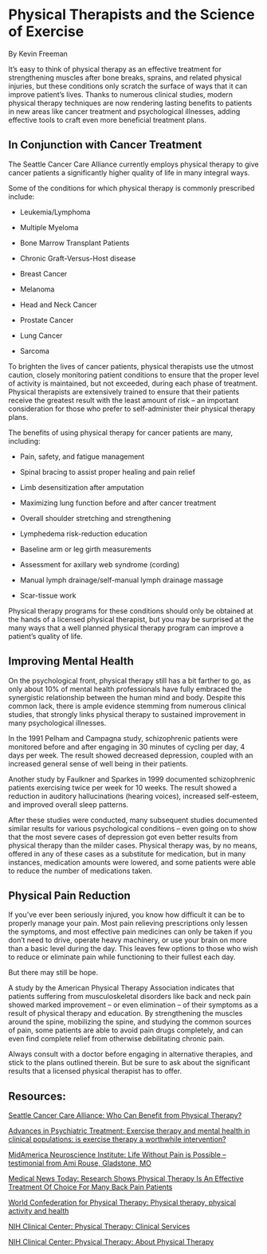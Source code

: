 # Physical Therapists and the Science of Exercise

By Kevin Freeman

It’s easy to think of physical therapy as an effective treatment for strengthening muscles after bone breaks, sprains, and related physical injuries, but these conditions only scratch the surface of ways that it can improve patient’s lives. Thanks to numerous clinical studies, modern physical therapy techniques are now rendering lasting benefits to patients in new areas like cancer treatment and psychological illnesses, adding effective tools to craft even more beneficial treatment plans. 

## In Conjunction with Cancer Treatment

The Seattle Cancer Care Alliance currently employs physical therapy to give cancer patients a significantly higher quality of life in many integral ways. 

Some of the conditions for which physical therapy is commonly prescribed include: 

- Leukemia/Lymphoma

- Multiple Myeloma

- Bone Marrow Transplant Patients

- Chronic Graft-Versus-Host disease

- Breast Cancer

- Melanoma

- Head and Neck Cancer

- Prostate Cancer

- Lung Cancer

- Sarcoma

To brighten the lives of cancer patients, physical therapists use the utmost caution, closely monitoring patient conditions to ensure that the proper level of activity is maintained, but not exceeded, during each phase of treatment. Physical therapists are extensively trained to ensure that their patients receive the greatest result with the least amount of risk – an important consideration for those who prefer to self-administer their physical therapy plans.

The benefits of using physical therapy for cancer patients are many, including:

- Pain, safety, and fatigue management

- Spinal bracing to assist proper healing and pain relief

- Limb desensitization after amputation

- Maximizing lung function before and after cancer treatment

- Overall shoulder stretching and strengthening

- Lymphedema risk-reduction education

- Baseline arm or leg girth measurements

- Assessment for axillary web syndrome (cording)

- Manual lymph drainage/self-manual lymph drainage massage

- Scar-tissue work

Physical therapy programs for these conditions should only be obtained at the hands of a licensed physical therapist, but you may be surprised at the many ways that a well planned physical therapy program can improve a patient’s quality of life. 

## Improving Mental Health

On the psychological front, physical therapy still has a bit farther to go, as only about 10% of mental health professionals have fully embraced the synergistic relationship between the human mind and body. Despite this common lack, there is ample evidence stemming from numerous clinical studies, that strongly links physical therapy to sustained improvement in many psychological illnesses. 

In the 1991 Pelham and Campagna study, schizophrenic patients were monitored before and after engaging in 30 minutes of cycling per day, 4 days per week. The result showed decreased depression, coupled with an increased general sense of well being in their patients. 

Another study by Faulkner and Sparkes in 1999 documented schizophrenic patients exercising twice per week for 10 weeks. The result showed a reduction in auditory hallucinations (hearing voices), increased self-esteem, and improved overall sleep patterns. 

After these studies were conducted, many subsequent studies documented similar results for various psychological conditions – even going on to show that the most severe cases of depression got even better results from physical therapy than the milder cases. Physical therapy was, by no means, offered in any of these cases as a substitute for medication, but in many instances, medication amounts were lowered, and some patients were able to reduce the number of medications taken.

## Physical Pain Reduction

If you’ve ever been seriously injured, you know  how difficult it can be to properly manage your pain. Most pain relieving prescriptions only lessen the symptoms, and most effective pain medicines can only be taken if you don’t need to drive, operate heavy machinery, or use your brain on more than a basic level during the day. This leaves few options to those who wish to reduce or eliminate pain while functioning to their fullest each day. 

But there may still be hope.

A study by the American Physical Therapy Association indicates that patients suffering from musculoskeletal disorders like back and neck pain showed marked improvement – or even elimination – of their symptoms as a result of physical therapy and education. By strengthening the muscles around the spine, mobilizing the spine, and studying the common sources of pain, some patients are able to avoid pain drugs completely, and can even find complete relief from otherwise debilitating chronic pain. 

Always consult with a doctor before engaging in alternative therapies, and stick to the plans outlined therein. But be sure to ask about the significant results that a licensed physical therapist has to offer.

## Resources: 

[Seattle Cancer Care Alliance: Who Can Benefit from Physical Therapy?](http://www.seattlecca.org/who-can-benefit-from-physical-therapy.cfm)

[Advances in Psychiatric Treatment: Exercise therapy and mental health in clinical populations: is exercise therapy a worthwhile intervention?](http://apt.rcpsych.org/content/8/4/262.full#sec-12)

[MidAmerica Neuroscience Institute: Life Without Pain is Possible – testimonial from Ami Rouse, Gladstone, MO](http://blog.neurokc.com/bid/58060/Physical-Therapy-Provides-Lasting-Pain-Relief)

[Medical News Today: Research Shows Physical Therapy Is An Effective Treatment Of Choice For Many Back Pain Patients](http://www.medicalnewstoday.com/releases/98345.php)

[World Confederation for Physical Therapy: Physical therapy, physical activity and health](http://www.wcpt.org/node/33329)

[NIH Clinical Center: Physical Therapy: Clinical Services](http://clinicalcenter.nih.gov/rmd/pt/ptclinaservice.html)

[NIH Clinical Center: Physical Therapy: About Physical Therapy](http://clinicalcenter.nih.gov/rmd/pt/index.html)

 

